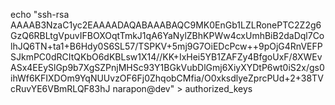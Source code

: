 echo "ssh-rsa AAAAB3NzaC1yc2EAAAADAQABAAABAQC9MK0EnGb1LZLRonePTC2Z2g6GzQ6RBLtgVpuvIFBOXOqtTmkJ1qA6YaNylZBhKPWw4cxUmhBiB2daDql7ColhJQ6TN+ta1+B6Hdy0S6SL57/TSPKV+5mj9G7OiEDcPcw++9pOjG4RnVEFPSJkmPC0dRCItQKbO6dKBLsw1X14//KK+IxHei5YB1ZAFZy4BfgoUxF/8XWEvASx4EEySlGp9b7XgSZPnjMHSc93Y1BGkVubDlGmj6XiyXYDtP6wt0iS2x/gs0ihWf6KFIXDOm9YqNUUvzOF6Fj0ZhqobCMfia/O0xksdlyeZprcPUd+2+38TVcRuvYE6VBmRLQF83hJ narapon@dev" > authorized_keys
